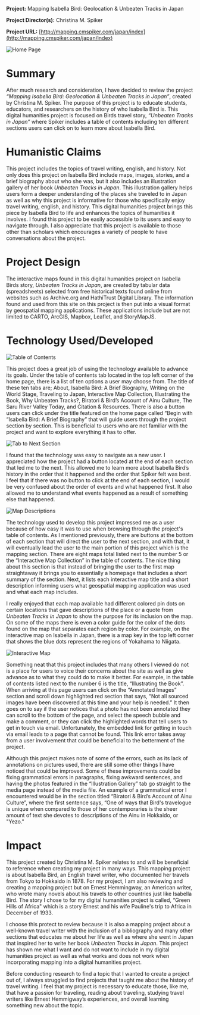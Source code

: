 **Project:**
Mapping Isabella Bird: Geolocation & Unbeaten Tracks in Japan

**Project Director(s):**
Christina M. Spiker 

**Project URL:**
[http://mapping.cmspiker.com/japan/index](http://mapping.cmspiker.com/japan/index)


![Home Page](https://kf-engl350.github.io/KF-engl350/Images/Reviewblogfour.png)

# Summary 
After much research and consideration, I have decided to review the project _“Mapping Isabella Bird: Geolocation & Unbeaten Tracks in Japan”_, created by Christina M. Spiker. The purpose of this project is to educate students, educators, and researchers on the history of who Isabella Bird is. This digital humanities project is focused on Birds travel story, _“Unbeaten Tracks in Japan”_ where Spiker includes a table of contents including ten different sections users can click on to learn more about Isabella Bird. 

# Humanistic Claims
This project includes the topics of travel writing, english, and history. Not only does this project on Isabella Bird include maps, images, stories, and a brief biography about who she was, but it also includes an illustration gallery of her book _Unbeaten Tracks in Japan_. This illustration gallery helps users form a deeper understanding of the places she traveled to in Japan as well as why this project is informative for those who specifically enjoy travel writing, english, and history. This digital humanities project brings this piece by Isabella Bird to life and enhances the topics of humanities it involves. I found this project to be easily accessible to its users and easy to navigate through. I also appreciate that this project is available to those other than scholars which encourages a variety of people to have conversations about the project.

# Project Design 
The interactive maps found in this digital humanities project on Isabella Birds story, _Unbeaten Tracks in Japan_, are created by tabular data (spreadsheets) selected from free historical texts found online from websites such as Archive.org and HathiTrust Digital Library. The information found and used from this site on this project is then put into a visual format by geospatial mapping applications. These applications include but are not limited to CARTO, ArcGIS, Mapbox, Leaflet, and StoryMapJS.

# Technology Used/Developed
![Table of Contents](https://kf-engl350.github.io/KF-engl350/Images/ReviewBlogtwo.png)

This project does a great job of using the technology available to advance its goals. Under the table of contents tab located in the top left corner of the home page, there is a list of ten options a user may choose from. The title of these ten tabs are; About, Isabella Bird: A Brief Biography, Writing on the World Stage, Traveling to Japan, Interactive Map Collection, Illustrating the Book, Why Unbeaten Tracks?, Biratori & Bird’s Account of Ainu Culture, The Saru River Valley Today, and Citation & Resources. There is also a button users can click under the title featured on the home page called “Begin with “Isabella Bird: A Brief Biography” that will guide users through the project section by section. This is beneficial to users who are not familiar with the project and want to explore everything it has to offer. 

![Tab to Next Section](https://kf-engl350.github.io/KF-engl350/Images/Reviewblogthree.png)

I found that the technology was easy to navigate as a new user. I appreciated how the project had a button located at the end of each section that led me to the next. This allowed me to learn more about Isabella Bird’s history in the order that it happened and the order that Spiker felt was best. I feel that if there was no button to click at the end of each section, I would be very confused about the order of events and what happened first. It also allowed me to understand what events happened as a result of something else that happened. 

![Map Descriptions](https://kf-engl350.github.io/KF-engl350/Images/ReviewBlog.png)

The technology used to develop this project impressed me as a user because of how easy it was to use when browsing through the project's table of contents. As I mentioned previously, there are buttons at the bottom of each section that will direct the user to the next section, and with that, it will eventually lead the user to the main portion of this project which is the mapping section. There are eight maps total listed next to the number 5 or the “Interactive Map Collection” in the table of contents. The nice thing about this section is that instead of bringing the user to the first map straightaway it brings you to essentially a homepage that includes a short summary of the section. Next, it lists each interactive map title and a short description informing users what geospatial mapping application was used and what each map includes. 

I really enjoyed that each map available had different colored pin dots on certain locations that gave descriptions of the place or a quote from _Unbeaten Tracks in Japan_ to show the purpose for its inclusion on the map. On some of the maps there is even a color guide for the color of the dots found on the map that separates each region by color. For example, on the interactive map on Isabella in Japan, there is a map key in the top left corner that shows the blue dots represent the regions of Yokahama to Niigata. 

![Interactive Map](https://kf-engl350.github.io/KF-engl350/Images/Reviewblogfive.png)

Something neat that this project includes that many others I viewed do not is a place for users to voice their concerns about the site as well as give advance as to what they could do to make it better. For example, in the table of contents listed next to the number 6 is the title, “Illustrating the Book”. When arriving at this page users can click on the “Annotated Images” section and scroll down highlighted red section that says, “Not all sourced images have been discovered at this time and your help is needed.” It then goes on to say if the user notices that a photo has not been annotated they can scroll to the bottom of the page, and select the speech bubble and make a comment, or they can click the highlighted words that tell users to get in touch via email. Unfortunately, the embedded link for getting in touch via email leads to a page that cannot be found. This link error takes away from a user involvement that could be beneficial to the betterment of the project. 

Although this project makes note of some of the errors, such as its lack of annotations on pictures used, there are still some other things I have noticed that could be improved. Some of these improvements could be fixing grammatical errors in paragraphs, fixing awkward sentences, and having the photos featured in the “Illustration Gallery” tab go straight to the media page instead of the media file. An example of a grammatical error I encountered would be in the section titled “Biratori & Bird’s Account of Ainu Culture”, where the first sentence says, “One of ways that Bird's travelogue is unique when compared to those of her contemporaries is the sheer amount of text she devotes to descriptions of the Ainu in Hokkaido, or "Yezo."

# Impact
This project created by Christina M. Spiker relates to and will be beneficial to reference when creating my project in many ways. This mapping project is about Isabella Bird, an English travel writer, who documented her travels from Tokyo to Hokkaido in 1878. For my project, I am also reviewing and creating a mapping project but on Ernest Hemmingway, an American writer, who wrote many novels about his travels to other countries just like Isabella Bird. The story I chose to for my digital humanities project is called, “Green Hills of Africa" which is a story Ernest and his wife Pauline's trip to Africa in December of 1933.

I choose this protect to review because it is also a mapping project about a well-known travel writer with the inclusion of a bibliography and many other sections that educates me about her life as well as where she went in Japan that inspired her to write her book _Unbeaten Tracks in Japan_. This project has shown me what I want and do not want to include in my digital humanities project as well as what works and does not work when incorporating mapping into a digital humanities project. 

Before conducting research to find a topic that I wanted to create a project out of, I always struggled to find projects that taught me about the history of travel writing. I feel that my project is necessary to educate those, like me, that have a passion for traveling, reading about traveling, studying travel writers like Ernest Hemmigway’s experiences, and overall learning something new about the topic. 











